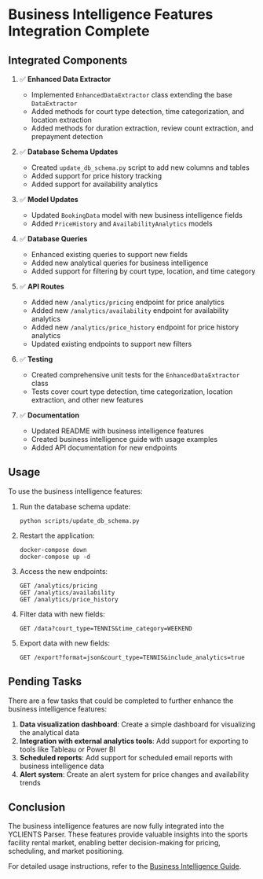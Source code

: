 # Business Intelligence Features Integration Complete

## Integrated Components

1. ✅ **Enhanced Data Extractor**
   - Implemented `EnhancedDataExtractor` class extending the base `DataExtractor`
   - Added methods for court type detection, time categorization, and location extraction
   - Added methods for duration extraction, review count extraction, and prepayment detection

2. ✅ **Database Schema Updates**
   - Created `update_db_schema.py` script to add new columns and tables
   - Added support for price history tracking
   - Added support for availability analytics

3. ✅ **Model Updates**
   - Updated `BookingData` model with new business intelligence fields
   - Added `PriceHistory` and `AvailabilityAnalytics` models

4. ✅ **Database Queries**
   - Enhanced existing queries to support new fields
   - Added new analytical queries for business intelligence
   - Added support for filtering by court type, location, and time category

5. ✅ **API Routes**
   - Added new `/analytics/pricing` endpoint for price analytics
   - Added new `/analytics/availability` endpoint for availability analytics
   - Added new `/analytics/price_history` endpoint for price history analytics
   - Updated existing endpoints to support new filters

6. ✅ **Testing**
   - Created comprehensive unit tests for the `EnhancedDataExtractor` class
   - Tests cover court type detection, time categorization, location extraction, and other new features

7. ✅ **Documentation**
   - Updated README with business intelligence features
   - Created business intelligence guide with usage examples
   - Added API documentation for new endpoints

## Usage

To use the business intelligence features:

1. Run the database schema update:
   ```
   python scripts/update_db_schema.py
   ```

2. Restart the application:
   ```
   docker-compose down
   docker-compose up -d
   ```

3. Access the new endpoints:
   ```
   GET /analytics/pricing
   GET /analytics/availability
   GET /analytics/price_history
   ```

4. Filter data with new fields:
   ```
   GET /data?court_type=TENNIS&time_category=WEEKEND
   ```

5. Export data with new fields:
   ```
   GET /export?format=json&court_type=TENNIS&include_analytics=true
   ```

## Pending Tasks

There are a few tasks that could be completed to further enhance the business intelligence features:

1. **Data visualization dashboard**: Create a simple dashboard for visualizing the analytical data
2. **Integration with external analytics tools**: Add support for exporting to tools like Tableau or Power BI
3. **Scheduled reports**: Add support for scheduled email reports with business intelligence data
4. **Alert system**: Create an alert system for price changes and availability trends

## Conclusion

The business intelligence features are now fully integrated into the YCLIENTS Parser. These features provide valuable insights into the sports facility rental market, enabling better decision-making for pricing, scheduling, and market positioning.

For detailed usage instructions, refer to the [Business Intelligence Guide](./business_intelligence_guide.md).